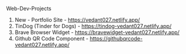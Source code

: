 Web-Dev-Projects

1. New - Portfolio Site - https://vedant027.netlify.app/
2. TinDog (Tinder for Dogs) - https://tindog-vedant027.netlify.app/
3. Brave Browser Widget - https://bravewidget-vedant027.netlify.app/
4. Github QR Code Component - https://githubqrcode-vedant027.netlify.app/
